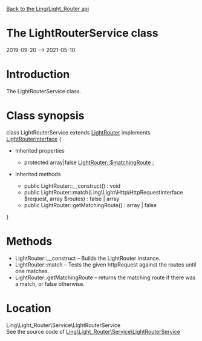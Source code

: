 [Back to the Ling/Light_Router api](https://github.com/lingtalfi/Light_Router/blob/master/doc/api/Ling/Light_Router.md)



The LightRouterService class
================
2019-09-20 --> 2021-05-10






Introduction
============

The LightRouterService class.



Class synopsis
==============


class <span class="pl-k">LightRouterService</span> extends [LightRouter](https://github.com/lingtalfi/Light/blob/master/doc/api/Ling/Light/Router/LightRouter.md) implements [LightRouterInterface](https://github.com/lingtalfi/Light/blob/master/doc/api/Ling/Light/Router/LightRouterInterface.md) {

- Inherited properties
    - protected array|false [LightRouter::$matchingRoute](#property-matchingRoute) ;

- Inherited methods
    - public LightRouter::__construct() : void
    - public LightRouter::match(Ling\Light\Http\HttpRequestInterface $request, array $routes) : false | array
    - public LightRouter::getMatchingRoute() : array | false

}






Methods
==============

- LightRouter::__construct &ndash; Builds the LightRouter instance.
- LightRouter::match &ndash; Tests the given httpRequest against the routes until one matches.
- LightRouter::getMatchingRoute &ndash; returns the matching route if there was a match, or false otherwise.





Location
=============
Ling\Light_Router\Service\LightRouterService<br>
See the source code of [Ling\Light_Router\Service\LightRouterService](https://github.com/lingtalfi/Light_Router/blob/master/Service/LightRouterService.php)



